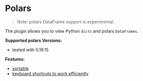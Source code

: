 # Polars
>Note: polars DataFrame support is experimental.

The plugin allows you to view Python `dicts` and polars `DataFrames`.

**Supported polars Versions:**
* tested with 0.19.15

**Features:**
- [sortable](./SORTING.md)
- [keyboard shortcuts to work efficiently](./KEYBOARD_SHORTCUTS.md)
